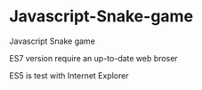 # Javascript-Snake-game
Javascript Snake game

ES7 version require an up-to-date web broser

ES5 is test with Internet Explorer


